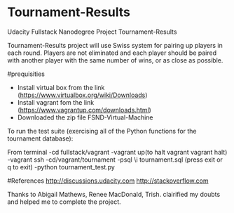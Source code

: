 # Tournament-Results
Udacity Fullstack Nanodegree Project Tournament-Results

Tournament-Results project will use Swiss system for pairing up players in each round. Players are not eliminated and each player should be paired with another player with the same number of wins, or as close as possible.

  #prequisities
- Install virtual box from the link (https://www.virtualbox.org/wiki/Downloads)
- Install vagrant fom the link (https://www.vagrantup.com/downloads.html)
- Downloaded the zip file FSND-Virtual-Machine 

To run the test suite (exercising all of the Python functions for the tournament database):

From terminal
-cd fullstack/vagrant
-vagrant up(to halt vagrant vagrant halt)
-vagrant ssh
-cd/vagrant/tournament
-psql \i tournament.sql (press exit or q to exit)
-python tournament_test.py

#References
http://discussions.udacity.com
http://stackoverflow.com

Thanks to
Abigail Mathews,
Renee MacDonald,
Trish.
clairified my doubts and helped me to complete the project.





